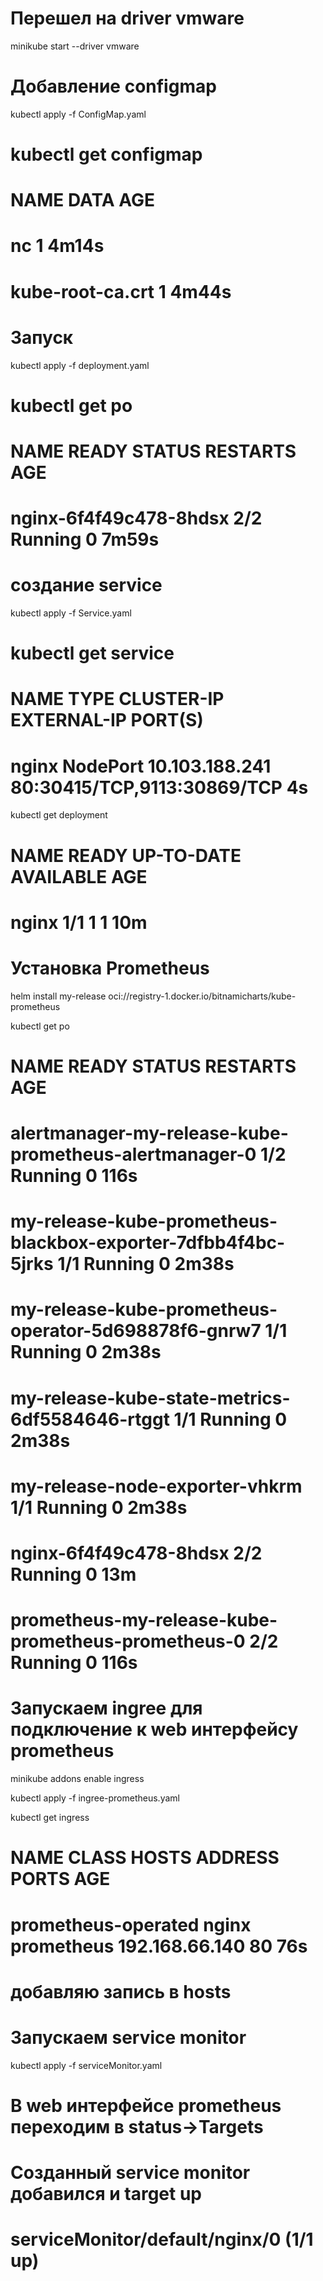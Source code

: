 # Перешел на driver vmware
minikube start --driver vmware




# Добавление configmap
kubectl apply -f ConfigMap.yaml
# kubectl get configmap
# NAME               DATA   AGE
# nc                 1      4m14s
# kube-root-ca.crt   1      4m44s


# Запуск
kubectl apply -f deployment.yaml
# kubectl get po
# NAME                     READY   STATUS    RESTARTS   AGE
# nginx-6f4f49c478-8hdsx   2/2     Running   0          7m59s


# создание service 
kubectl apply -f Service.yaml
# kubectl get service          
# NAME    TYPE       CLUSTER-IP       EXTERNAL-IP   PORT(S)
# nginx   NodePort   10.103.188.241   <none>        80:30415/TCP,9113:30869/TCP   4s







kubectl get deployment
# NAME    READY   UP-TO-DATE   AVAILABLE   AGE
# nginx   1/1     1            1           10m




# Установка Prometheus 
helm install my-release oci://registry-1.docker.io/bitnamicharts/kube-prometheus


kubectl get po
# NAME                                                            READY   STATUS    RESTARTS   AGE
# alertmanager-my-release-kube-prometheus-alertmanager-0          1/2     Running   0          116s
# my-release-kube-prometheus-blackbox-exporter-7dfbb4f4bc-5jrks   1/1     Running   0          2m38s
# my-release-kube-prometheus-operator-5d698878f6-gnrw7            1/1     Running   0          2m38s
# my-release-kube-state-metrics-6df5584646-rtggt                  1/1     Running   0          2m38s
# my-release-node-exporter-vhkrm                                  1/1     Running   0          2m38s
# nginx-6f4f49c478-8hdsx                                          2/2     Running   0          13m
# prometheus-my-release-kube-prometheus-prometheus-0              2/2     Running   0          116s


# Запускаем ingree для подключение к web интерфейсу prometheus
minikube addons enable ingress


kubectl apply -f ingree-prometheus.yaml



kubectl get ingress
# NAME                  CLASS   HOSTS        ADDRESS          PORTS   AGE
# prometheus-operated   nginx   prometheus   192.168.66.140   80      76s

# добавляю запись в hosts


# Запускаем service monitor
kubectl apply -f serviceMonitor.yaml

# В web интерфейсе prometheus переходим в status->Targets 
# Созданный service monitor добавился и target up
# serviceMonitor/default/nginx/0 (1/1 up)